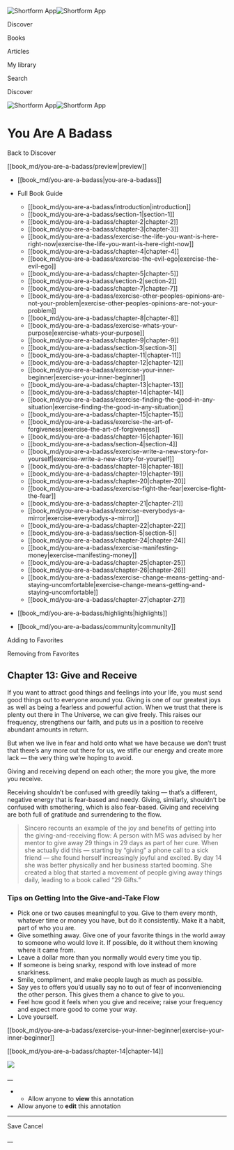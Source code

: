 ![Shortform App](/img/logo.36a2399e.svg)![Shortform App](/img/logo-dark.70c1b072.svg)

Discover

Books

Articles

My library

Search

Discover

![Shortform App](/img/logo.36a2399e.svg)![Shortform App](/img/logo-dark.70c1b072.svg)

# You Are A Badass

Back to Discover

[[book_md/you-are-a-badass/preview|preview]]

  * [[book_md/you-are-a-badass|you-are-a-badass]]
  * Full Book Guide

    * [[book_md/you-are-a-badass/introduction|introduction]]
    * [[book_md/you-are-a-badass/section-1|section-1]]
    * [[book_md/you-are-a-badass/chapter-2|chapter-2]]
    * [[book_md/you-are-a-badass/chapter-3|chapter-3]]
    * [[book_md/you-are-a-badass/exercise-the-life-you-want-is-here-right-now|exercise-the-life-you-want-is-here-right-now]]
    * [[book_md/you-are-a-badass/chapter-4|chapter-4]]
    * [[book_md/you-are-a-badass/exercise-the-evil-ego|exercise-the-evil-ego]]
    * [[book_md/you-are-a-badass/chapter-5|chapter-5]]
    * [[book_md/you-are-a-badass/section-2|section-2]]
    * [[book_md/you-are-a-badass/chapter-7|chapter-7]]
    * [[book_md/you-are-a-badass/exercise-other-peoples-opinions-are-not-your-problem|exercise-other-peoples-opinions-are-not-your-problem]]
    * [[book_md/you-are-a-badass/chapter-8|chapter-8]]
    * [[book_md/you-are-a-badass/exercise-whats-your-purpose|exercise-whats-your-purpose]]
    * [[book_md/you-are-a-badass/chapter-9|chapter-9]]
    * [[book_md/you-are-a-badass/section-3|section-3]]
    * [[book_md/you-are-a-badass/chapter-11|chapter-11]]
    * [[book_md/you-are-a-badass/chapter-12|chapter-12]]
    * [[book_md/you-are-a-badass/exercise-your-inner-beginner|exercise-your-inner-beginner]]
    * [[book_md/you-are-a-badass/chapter-13|chapter-13]]
    * [[book_md/you-are-a-badass/chapter-14|chapter-14]]
    * [[book_md/you-are-a-badass/exercise-finding-the-good-in-any-situation|exercise-finding-the-good-in-any-situation]]
    * [[book_md/you-are-a-badass/chapter-15|chapter-15]]
    * [[book_md/you-are-a-badass/exercise-the-art-of-forgiveness|exercise-the-art-of-forgiveness]]
    * [[book_md/you-are-a-badass/chapter-16|chapter-16]]
    * [[book_md/you-are-a-badass/section-4|section-4]]
    * [[book_md/you-are-a-badass/exercise-write-a-new-story-for-yourself|exercise-write-a-new-story-for-yourself]]
    * [[book_md/you-are-a-badass/chapter-18|chapter-18]]
    * [[book_md/you-are-a-badass/chapter-19|chapter-19]]
    * [[book_md/you-are-a-badass/chapter-20|chapter-20]]
    * [[book_md/you-are-a-badass/exercise-fight-the-fear|exercise-fight-the-fear]]
    * [[book_md/you-are-a-badass/chapter-21|chapter-21]]
    * [[book_md/you-are-a-badass/exercise-everybodys-a-mirror|exercise-everybodys-a-mirror]]
    * [[book_md/you-are-a-badass/chapter-22|chapter-22]]
    * [[book_md/you-are-a-badass/section-5|section-5]]
    * [[book_md/you-are-a-badass/chapter-24|chapter-24]]
    * [[book_md/you-are-a-badass/exercise-manifesting-money|exercise-manifesting-money]]
    * [[book_md/you-are-a-badass/chapter-25|chapter-25]]
    * [[book_md/you-are-a-badass/chapter-26|chapter-26]]
    * [[book_md/you-are-a-badass/exercise-change-means-getting-and-staying-uncomfortable|exercise-change-means-getting-and-staying-uncomfortable]]
    * [[book_md/you-are-a-badass/chapter-27|chapter-27]]
  * [[book_md/you-are-a-badass/highlights|highlights]]
  * [[book_md/you-are-a-badass/community|community]]



Adding to Favorites 

Removing from Favorites 

## Chapter 13: Give and Receive

If you want to attract good things and feelings into your life, you must send good things out to everyone around you. Giving is one of our greatest joys as well as being a fearless and powerful action. When we trust that there is plenty out there in The Universe, we can give freely. This raises our frequency, strengthens our faith, and puts us in a position to receive abundant amounts in return.

But when we live in fear and hold onto what we have because we don’t trust that there’s any more out there for us, we stifle our energy and create more lack — the very thing we’re hoping to avoid.

Giving and receiving depend on each other; the more you give, the more you receive.

Receiving shouldn’t be confused with greedily taking — that’s a different, negative energy that is fear-based and needy. Giving, similarly, shouldn’t be confused with smothering, which is also fear-based. Giving and receiving are both full of gratitude and surrendering to the flow.

> Sincero recounts an example of the joy and benefits of getting into the giving-and-receiving flow: A person with MS was advised by her mentor to give away 29 things in 29 days as part of her cure. When she actually did this — starting by “giving” a phone call to a sick friend — she found herself increasingly joyful and excited. By day 14 she was better physically and her business started booming. She created a blog that started a movement of people giving away things daily, leading to a book called “29 Gifts.”

### Tips on Getting Into the Give-and-Take Flow

  * Pick one or two causes meaningful to you. Give to them every month, whatever time or money you have, but do it consistently. Make it a habit, part of who you are.
  * Give something away. Give one of your favorite things in the world away to someone who would love it. If possible, do it without them knowing where it came from. 
  * Leave a dollar more than you normally would every time you tip.
  * If someone is being snarky, respond with love instead of more snarkiness.
  * Smile, compliment, and make people laugh as much as possible.
  * Say yes to offers you’d usually say no to out of fear of inconveniencing the other person. This gives them a chance to give to you.
  * Feel how good it feels when you give and receive; raise your frequency and expect more good to come your way.
  * Love yourself.



[[book_md/you-are-a-badass/exercise-your-inner-beginner|exercise-your-inner-beginner]]

[[book_md/you-are-a-badass/chapter-14|chapter-14]]

![](https://bat.bing.com/action/0?ti=56018282&Ver=2&mid=49369977-c068-4df9-acd1-b7bc933efae8&sid=72e6e650642c11eeb2dd2161d176fe8d&vid=72e70890642c11eeb72d79fe7b6df2c6&vids=0&msclkid=N&pi=0&lg=en-US&sw=800&sh=600&sc=24&nwd=1&tl=Shortform%20%7C%20Book&p=https%3A%2F%2Fwww.shortform.com%2Fapp%2Fbook%2Fyou-are-a-badass%2Fchapter-13&r=&lt=968&evt=pageLoad&sv=1&rn=935695)

__

  *   * Allow anyone to **view** this annotation
  * Allow anyone to **edit** this annotation



* * *

Save Cancel

__



